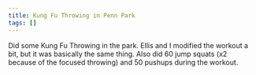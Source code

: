```yaml
---
title: Kung Fu Throwing in Penn Park
tags: []
---
```


Did some Kung Fu Throwing in the park. Ellis and I modified the workout a bit, but it was basically the same thing. Also did 60 jump squats (x2 because of the focused throwing) and 50 pushups during the workout.

